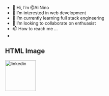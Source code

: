 - 👋 Hi, I’m @AliNino
- 👀 I’m interested in web development
- 🌱 I’m currently learning full stack engineering
- 💞️ I’m looking to collaborate on enthuasist
- 📫 How to reach me ...
-  

<!DOCTYPE html>
<html>
<body>

<h2>HTML Image</h2>
 <a href="https://www.linkedin.com/in/ismat-samadov-42414b241/">
<img src="![LinkedinGIF (2)](https://github.com/AliNino/AliNino/assets/152000656/e7f8d4c8-3799-47a4-9c30-6fe7774502d4)" alt="linkedin" width="100" height="100">

</body>
</html>

<!---
AliNino/AliNino is a ✨ special ✨ repository because its `README.md` (this file) appears on your GitHub profile.
You can click the Preview link to take a look at your changes.
--->
